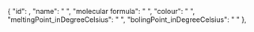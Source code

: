 {
        "id": ,
        "name": " ",
        "molecular formula": " ",
        "colour": " ",
        "meltingPoint_inDegreeCelsius": " ",
        "bolingPoint_inDegreeCelsius": " "
    },
